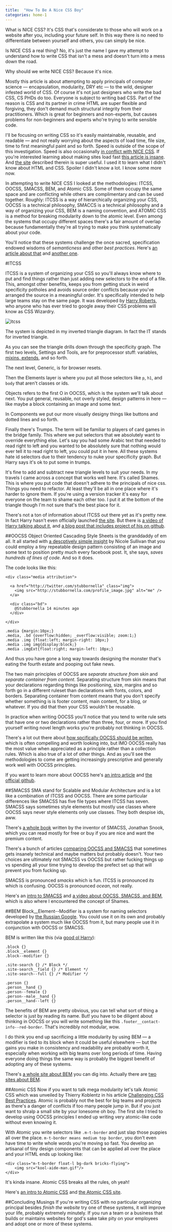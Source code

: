```yaml
---
title:  "How To Be A Nice CSS Boy"
categories: home-1
---
```

What is NICE CSS? It's CSS that's considerate to those who will work on a website after you, including your future self. In this way there is no need to differentiate between yourself and others, you can simply be nice.

Is NICE CSS a real thing? No, it's just the name I gave my attempt to understand how to write CSS that isn't a mess and doesn't turn into a mess down the road.

Why should we write NICE CSS? Because it's nice.  

Mostly this article is about attempting to apply principals of computer science — encapsulation, modularity, DRY etc — to the wild, designer infested world of CSS. Of course it's not just designers who write the bad CSS, CS PHDs do too. Everyone is subject to writing bad CSS. Part of the reason is CSS and its partner in crime HTML are super flexible and forgiving, they don't demand much structural integrity from their practitioners. Which is great for beginners and non-experts, but causes problems for non-beginners and experts who're trying to write sensible code. 

I'll be focusing on writing CSS so it's easily maintainable, reusable, and readable — and not really worrying about the aspects of load time, file size, time to first meaningful paint and so forth. Speed is outside of the scope of this investigation. Speed is also occasionally [in conflict with NICE CSS](https://css-tricks.com/authoring-critical-fold-css). If you're interested learning about making sites load fast [this article is insane](https://hackernoon.com/10-things-i-learned-making-the-fastest-site-in-the-world-18a0e1cdf4a7#.us7gkl3vz). And [the site](https://knowitall-9a92e.firebaseapp.com) described therein is super useful. I used it to learn what I didn't know about HTML and CSS. Spoiler I didn't know a lot. I know some more now.

In attempting to write NICE CSS I looked at the methodologies: ITCSS, OOCSS, SMACSS, BEM, and Atomic CSS. Some of them occupy the same space and are conflicting while others are complimentary and can be used together. Roughly: ITCSS is a way of hierarchically organizing your CSS, OOCSS is a technical philosophy, SMACCS is a technical philosophy and a way of organizing your CSS, BEM is a naming convention, and ATOMIC CSS is a method for breaking modularity down to the atomic level. Even among the systems that occupy different spaces there's a fair amount of overlap because fundamentally they're all trying to make you think systematically about your code.

You'll notice that these systems challenge the once sacred, specification endowed wisdoms of *semanticness* and other *best practices*. Here's [an article about that](https://tympanus.net/codrops/2013/01/22/defending-presentational-class-names) and [another one](http://www.stubbornella.org/content/2011/04/28/our-best-practices-are-killing-us).

#ITCSS

ITCSS is a system of organizing your CSS so you'll always know where to put and find things rather than just adding new selectors to the end of a file. This, amongst other benefits, keeps you from getting stuck in weird specificity potholes and avoids source order conflicts because you've arranged the source in a meaningful order. It's specifically intended to help large teams stay on the same page. It was developed by [Harry Roberts](http://csswizardry.com), who anyone who has ever tried to google away their CSS problems will know as CSS Wizardry. 

![itcss](/assets/itcss.svg)

The system is depicted in my inverted triangle diagram. In fact the IT stands for inverted triangle. 

As you can see the triangle drills down through the specificity graph. The first two levels, Settings and Tools, are for preprocessor stuff: variables, [mixins, extends](http://csswizardry.com/2014/11/when-to-use-extend-when-to-use-a-mixin), and so forth.

The next level, Generic, is for browser resets. 

Then the Elements layer is where you put all those selectors like `p`, `h1`, and `body` that aren't classes or ids. 

Objects refers to the first O in OOCSS, which is the system we'll talk about next. You put general, reusable, not overly styled, design patterns in here — like maybe a block containing an image and some text. 

In Components we put our more visually designy things like buttons and dotted lines and so forth. 

Finally there's Trumps. The term will be familiar to players of card games in the bridge family. This where we put selectors that we absolutely want to override everything else. Let's say you had some Arabic text that needed to read right to left and you wanted to be absolutely sure that nothing would ever tell it to read right to left, you could put it in here. All these systems hate id selectors due to their tendency to nuke your specificity graph. But Harry says it's ok to put some in trumps.

It's fine to add and subtract new triangle levels to suit your needs. In my travels I came across a concept that works well here. It's called Shames. This is where you put code that doesn't adhere to the principals of nice css. Things you need to refactor. At least they'll be all in one place where it's harder to ignore them. If you're using a version tracker it's easy for everyone on the team to shame each other too. I put it at the bottom of the triangle though I'm not sure that's the best place for it.

There's not a ton of information about ITCSS out there yet as it's pretty new. In fact Harry hasn't even officially launched [the site](http://itcss.io). But there is [a video of Harry talking about it](https://youtu.be/1OKZOV-iLj4), and [a blog post that includes project of his on github](http://www.hongkiat.com/blog/inverted-triangle-css-web-development).

##OOCSS
Object Oriented Cascading Style Sheets is the granddaddy of em all. It all started with [a descptively simple insight](http://www.stubbornella.org/content/2010/06/25/the-media-object-saves-hundreds-of-lines-of-code) by Nicole Sullivan that you could employ a tiny repeatable design pattern consisting of an image and some text to position pretty much every facebook post. It, she says, *saves hundreds of lines of code*. And so it does.

The code looks like this:

```
<div class="media attribution">

  <a href="http://twitter.com/stubbornella" class="img">
    <img src="http://stubbornella.com/profile_image.jpg" alt="me" />
  </a>

  <div class="bd">
    @Stubbornella 14 minutes ago
  </div>

</div>

.media {margin:10px;}
.media, .bd {overflow:hidden; _overflow:visible; zoom:1;}
.media .img {float:left; margin-right: 10px;}
.media .img img{display:block;}
.media .imgExt{float:right; margin-left: 10px;}
```

And thus you have gone a long way towards designing the monster that's eating the fourth estate and pooping out fake news. 

The two main principles of OOCSS are *separate structure from skin* and *separate container from content*. Separating structure from skin means that your declarations regarding things like positioning, size, margins and so forth go in a different ruleset than declarations with fonts, colors, and borders. Separating container from content means that you don't specify whether something is is footer content, main content, for a blog, or whatever. If you did that then your CSS wouldn't be reusable.

In practice when writing OOCSS you'll notice that you tend to write rule sets that have one or two declarations rather than three, four, or more. If you find yourself writing novel length works you're probably not thinking in OOCSS.

There's a lot out there about [how spcifically OOCSS should be writen](https://ianstormtaylor.com/oocss-plus-sass-is-the-best-way-to-css), which is often compelling and worth looking into, but IMO OOCSS really has the most value when appreciated as a principle rather than a collection rules. Which is also true of a lot of other things. And as you'll see the methodologies to come are getting increasingly prescriptive and generally work well with OOCSS principles.

If you want to learn more about OOCSS here's [an intro article](https://www.smashingmagazine.com/2011/12/an-introduction-to-object-oriented-css-oocss) and [the official github](https://github.com/stubbornella/oocss/wiki).

##SMACSS
SMA stand for Scalable and Modular Architecture and is a lot like a combination of ITCSS and OOCSS. There are some particular differences like SMACSS has five file types where ITCSS has seven. SMACSS says sometimes style elements but mostly use classes where OOCSS says never style elements only use classes. They both despise ids, aww.

There's [a whole book](https://smacss.com) written by the inventor of SMACSS, Jonathan Snook, which you can read mostly for free or buy if you are nice and want the premium content. 

There's a bunch of articles [comparing OOCSS and SMACSS](https://www.sitepoint.com/bem-smacss-advice-from-developers) that sometimes gets insanely technical and maybe matters but probably doesn't. Your two choices are ultimately not SMACSS vs OOCSS but rather fucking things up vs spending all your time trying to develop the prefect set up that will prevent you from fucking up.

SMACSS is pronounced *smacks* which is fun. ITCSS is pronounced *its* which is confusing. OOCSS is pronounced *ocean*, not really.

Here's an [intro to SMACSS](http://vanseodesign.com/css/smacss-introduction) and  [a video about OOCSS, SMACSS, and BEM](https://youtu.be/IKFq2cSbQ4Q), which is also where I encountered the concept of Shames.

##BEM
Block__Element--Modifier is a system for naming selectors developed by [the Russian Google](https://www.yandex.com). You could use it on its own and probably extrapolate a system much like OOCSS from it, but many people use it in conjunction with OOCSS or SMACSS. 

BEM is written like this (via [good ol Harry](http://csswizardry.com/2013/01/mindbemding-getting-your-head-round-bem-syntax)):

```
.block {}
.block__element {}
.block--modifier {}

.site-search {} /* Block */
.site-search__field {} /* Element */
.site-search--full {} /* Modifier */

.person {}
.person__hand {}
.person--female {}
.person--male__hand {}
.person__hand--left {}
```

The benefits of BEM are pretty obvious, you can tell what sort of thing a selector is just by reading its name. But! you have to be diligent about thinking in OOCSS or you will write something like this `.footer__contact-info--red-border`. That's incredibly not modular, wow. 

I do think you end up sacrificing a little modularity by using BEM — a modifier is tied to its block when it could be useful elsewhere — but the gains you make in consistency and readability are probably worth it, especially when working with big teams over long periods of time. Having everyone doing things the same way is probably the biggest benefit of adopting any of these systems.

There's [a whole site about BEM](http://getbem.com) you can dig into. Actually there are [two sites about BEM](https://en.bem.info).

##Atomic CSS
Now if you want to talk mega modularity let's talk Atomic CSS which was unveiled by Thierry Koblentz in his article [Challenging CSS Best Practices](https://www.smashingmagazine.com/2013/10/challenging-css-best-practices-atomic-approach). Atomic is probably not the best for big teams and projects as there's a danger of conflicts if too many people jump in. But if you just want to shralp a small site by your lonesome oh boy. The first site I tried to develop using OOCSS principles I ended up writing very atomic-like code without even knowing it. 

With Atomic you write selectors like `.m-t-border` and just slap those puppies all over the place. `m-t-border means medium top border`, you don't even have time to write whole words you're moving so fast. You develop an artisanal of tiny design components that can be applied all over the place and your HTML ends up looking like:

```
<div class="m-t-border float-l bg-dark bricks-flying">
	<img src="kool-aide-man.gif"/>
</div>
```

It's kinda insane. Atomic CSS breaks all the rules, oh yeah!

Here's [an intro to Atomic CSS](https://www.lucidchart.com/techblog/2014/01/31/atomic-css-tool-set) and [the Atomic CSS site](https://acss.io).


##Concluding Musings
If you're writing CSS with no particular organizing principal besides *finish the website* try one of these systems, it will improve your life, probably extremely minutely. If you run a team or a business that builds or maintains websites for god's sake take pity on your employees and adopt one or more of these systems.
